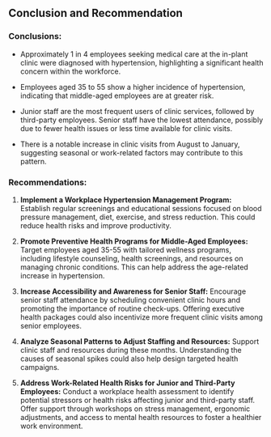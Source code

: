 ## Conclusion and Recommendation

### Conclusions:

* Approximately 1 in 4 employees seeking medical care at the in-plant clinic were diagnosed with hypertension, highlighting a significant health concern within the workforce.  
    
* Employees aged 35 to 55 show a higher incidence of hypertension, indicating that middle-aged employees are at greater risk.  
    
* Junior staff are the most frequent users of clinic services, followed by third-party employees. Senior staff have the lowest attendance, possibly due to fewer health issues or less time available for clinic visits.  
    
* There is a notable increase in clinic visits from August to January, suggesting seasonal or work-related factors may contribute to this pattern.

### Recommendations:

1. **Implement a Workplace Hypertension Management Program:** Establish regular screenings and educational sessions focused on blood pressure management, diet, exercise, and stress reduction. This could reduce health risks and improve productivity.  
     
2. **Promote Preventive Health Programs for Middle-Aged Employees:** Target employees aged 35-55 with tailored wellness programs, including lifestyle counseling, health screenings, and resources on managing chronic conditions. This can help address the age-related increase in hypertension.  
     
3. **Increase Accessibility and Awareness for Senior Staff:** Encourage senior staff attendance by scheduling convenient clinic hours and promoting the importance of routine check-ups. Offering executive health packages could also incentivize more frequent clinic visits among senior employees.  
     
4. **Analyze Seasonal Patterns to Adjust Staffing and Resources:** Support clinic staff and resources during these months. Understanding the causes of seasonal spikes could also help design targeted health campaigns.  
     
5. **Address Work-Related Health Risks for Junior and Third-Party Employees:** Conduct a workplace health assessment to identify potential stressors or health risks affecting junior and third-party staff. Offer support through workshops on stress management, ergonomic adjustments, and access to mental health resources to foster a healthier work environment.
